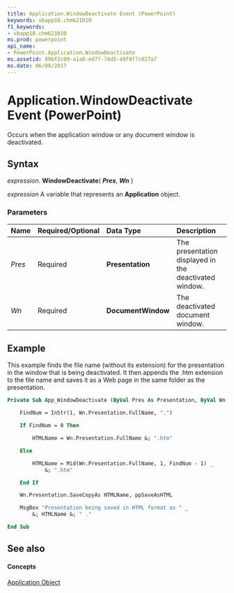 ```yaml
---
title: Application.WindowDeactivate Event (PowerPoint)
keywords: vbapp10.chm621010
f1_keywords:
- vbapp10.chm621010
ms.prod: powerpoint
api_name:
- PowerPoint.Application.WindowDeactivate
ms.assetid: 89bf2c09-a1a8-ed7f-74d5-49f8f7c027a7
ms.date: 06/08/2017
---
```



# Application.WindowDeactivate Event (PowerPoint)

Occurs when the application window or any document window is deactivated.


## Syntax

 _expression_. **WindowDeactivate**( **_Pres_**, **_Wn_** )

 _expression_ A variable that represents an **Application** object.


### Parameters



|**Name**|**Required/Optional**|**Data Type**|**Description**|
|:-----|:-----|:-----|:-----|
| _Pres_|Required|**Presentation**|The presentation displayed in the deactivated window.|
| _Wn_|Required|**DocumentWindow**|The deactivated document window.|

## Example

This example finds the file name (without its extension) for the presentation in the window that is being deactivated. It then appends the .htm extension to the file name and saves it as a Web page in the same folder as the presentation.


```vb
Private Sub App_WindowDeactivate (ByVal Pres As Presentation, ByVal Wn As DocumentWindow)

    FindNum = InStr(1, Wn.Presentation.FullName, ".")

    If FindNum = 0 Then

        HTMLName = Wn.Presentation.FullName &; ".htm"

    Else

        HTMLName = Mid(Wn.Presentation.FullName, 1, FindNum - 1) _
            &; ".htm"

    End If

    Wn.Presentation.SaveCopyAs HTMLName, ppSaveAsHTML

    MsgBox "Presentation being saved in HTML format as " _
        &; HTMLName &; " ."

End Sub
```


## See also


#### Concepts


[Application Object](application-object-powerpoint.md)

